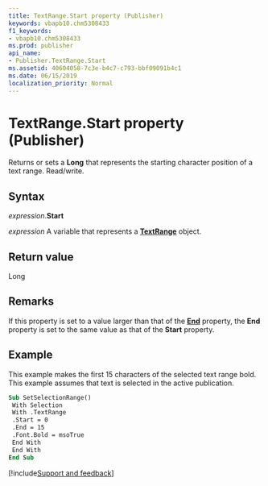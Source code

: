 ```yaml
---
title: TextRange.Start property (Publisher)
keywords: vbapb10.chm5308433
f1_keywords:
- vbapb10.chm5308433
ms.prod: publisher
api_name:
- Publisher.TextRange.Start
ms.assetid: 40604058-7c3e-b4c7-c793-bbf09091b4c1
ms.date: 06/15/2019
localization_priority: Normal
---
```



# TextRange.Start property (Publisher)

Returns or sets a **Long** that represents the starting character position of a text range. Read/write.


## Syntax

_expression_.**Start**

_expression_ A variable that represents a **[TextRange](Publisher.TextRange.md)** object.


## Return value

Long


## Remarks

If this property is set to a value larger than that of the **[End](Publisher.TextRange.End.md)** property, the **End** property is set to the same value as that of the **Start** property.


## Example

This example makes the first 15 characters of the selected text range bold. This example assumes that text is selected in the active publication.

```vb
Sub SetSelectionRange() 
 With Selection 
 With .TextRange 
 .Start = 0 
 .End = 15 
 .Font.Bold = msoTrue 
 End With 
 End With 
End Sub
```

[!include[Support and feedback](~/includes/feedback-boilerplate.md)]